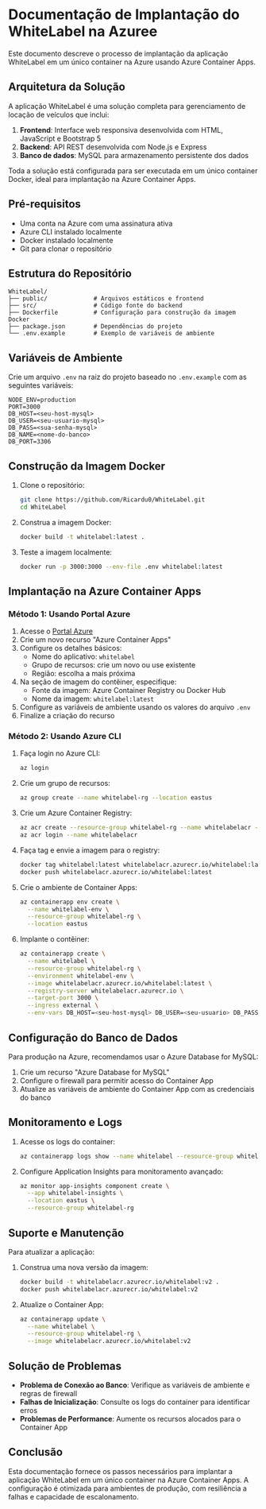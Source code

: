 # Documentação de Implantação do WhiteLabel na Azuree

Este documento descreve o processo de implantação da aplicação WhiteLabel em um único container na Azure usando Azure Container Apps.

## Arquitetura da Solução

A aplicação WhiteLabel é uma solução completa para gerenciamento de locação de veículos que inclui:

1. **Frontend**: Interface web responsiva desenvolvida com HTML, JavaScript e Bootstrap 5
2. **Backend**: API REST desenvolvida com Node.js e Express
3. **Banco de dados**: MySQL para armazenamento persistente dos dados

Toda a solução está configurada para ser executada em um único container Docker, ideal para implantação na Azure Container Apps.

## Pré-requisitos

- Uma conta na Azure com uma assinatura ativa
- Azure CLI instalado localmente
- Docker instalado localmente
- Git para clonar o repositório

## Estrutura do Repositório

```
WhiteLabel/
├── public/             # Arquivos estáticos e frontend
├── src/                # Código fonte do backend
├── Dockerfile          # Configuração para construção da imagem Docker
├── package.json        # Dependências do projeto
└── .env.example        # Exemplo de variáveis de ambiente
```

## Variáveis de Ambiente

Crie um arquivo `.env` na raiz do projeto baseado no `.env.example` com as seguintes variáveis:

```
NODE_ENV=production
PORT=3000
DB_HOST=<seu-host-mysql>
DB_USER=<seu-usuario-mysql>
DB_PASS=<sua-senha-mysql>
DB_NAME=<nome-do-banco>
DB_PORT=3306
```

## Construção da Imagem Docker

1. Clone o repositório:
   ```bash
   git clone https://github.com/Ricardu0/WhiteLabel.git
   cd WhiteLabel
   ```

2. Construa a imagem Docker:
   ```bash
   docker build -t whitelabel:latest .
   ```

3. Teste a imagem localmente:
   ```bash
   docker run -p 3000:3000 --env-file .env whitelabel:latest
   ```

## Implantação na Azure Container Apps

### Método 1: Usando Portal Azure

1. Acesse o [Portal Azure](https://portal.azure.com)
2. Crie um novo recurso "Azure Container Apps"
3. Configure os detalhes básicos:
   - Nome do aplicativo: `whitelabel`
   - Grupo de recursos: crie um novo ou use existente
   - Região: escolha a mais próxima
4. Na seção de imagem do contêiner, especifique:
   - Fonte da imagem: Azure Container Registry ou Docker Hub
   - Nome da imagem: `whitelabel:latest`
5. Configure as variáveis de ambiente usando os valores do arquivo `.env`
6. Finalize a criação do recurso

### Método 2: Usando Azure CLI

1. Faça login no Azure CLI:
   ```bash
   az login
   ```

2. Crie um grupo de recursos:
   ```bash
   az group create --name whitelabel-rg --location eastus
   ```

3. Crie um Azure Container Registry:
   ```bash
   az acr create --resource-group whitelabel-rg --name whitelabelacr --sku Basic
   az acr login --name whitelabelacr
   ```

4. Faça tag e envie a imagem para o registry:
   ```bash
   docker tag whitelabel:latest whitelabelacr.azurecr.io/whitelabel:latest
   docker push whitelabelacr.azurecr.io/whitelabel:latest
   ```

5. Crie o ambiente de Container Apps:
   ```bash
   az containerapp env create \
     --name whitelabel-env \
     --resource-group whitelabel-rg \
     --location eastus
   ```

6. Implante o contêiner:
   ```bash
   az containerapp create \
     --name whitelabel \
     --resource-group whitelabel-rg \
     --environment whitelabel-env \
     --image whitelabelacr.azurecr.io/whitelabel:latest \
     --registry-server whitelabelacr.azurecr.io \
     --target-port 3000 \
     --ingress external \
     --env-vars DB_HOST=<seu-host-mysql> DB_USER=<seu-usuario> DB_PASS=<sua-senha> DB_NAME=<nome-do-banco>
   ```

## Configuração do Banco de Dados

Para produção na Azure, recomendamos usar o Azure Database for MySQL:

1. Crie um recurso "Azure Database for MySQL"
2. Configure o firewall para permitir acesso do Container App
3. Atualize as variáveis de ambiente do Container App com as credenciais do banco

## Monitoramento e Logs

1. Acesse os logs do container:
   ```bash
   az containerapp logs show --name whitelabel --resource-group whitelabel-rg
   ```

2. Configure Application Insights para monitoramento avançado:
   ```bash
   az monitor app-insights component create \
     --app whitelabel-insights \
     --location eastus \
     --resource-group whitelabel-rg
   ```

## Suporte e Manutenção

Para atualizar a aplicação:

1. Construa uma nova versão da imagem:
   ```bash
   docker build -t whitelabelacr.azurecr.io/whitelabel:v2 .
   docker push whitelabelacr.azurecr.io/whitelabel:v2
   ```

2. Atualize o Container App:
   ```bash
   az containerapp update \
     --name whitelabel \
     --resource-group whitelabel-rg \
     --image whitelabelacr.azurecr.io/whitelabel:v2
   ```

## Solução de Problemas

- **Problema de Conexão ao Banco**: Verifique as variáveis de ambiente e regras de firewall
- **Falhas de Inicialização**: Consulte os logs do container para identificar erros
- **Problemas de Performance**: Aumente os recursos alocados para o Container App

## Conclusão

Esta documentação fornece os passos necessários para implantar a aplicação WhiteLabel em um único container na Azure Container Apps. A configuração é otimizada para ambientes de produção, com resiliência a falhas e capacidade de escalonamento.